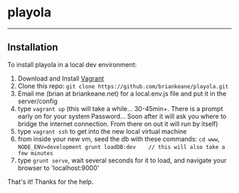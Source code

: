 # playola

---------------------------
## Installation

To install playola in a local dev environment:


1. Download and Install [Vagrant](https://www.vagrantup.com/downloads.html)
2. Clone this repo:  `git clone https://github.com/briankeane/playola.git`
3. Email me (brian at briankeane.net) for a local.env.js file and put it in the server/config
4. type `vagrant up` (this will take a while... 30-45min+.  There is a prompt early on for your system Password... Soon after it will ask you where to bridge the internet connection.  From there on out it will run by itself)
5. type `vagrant ssh` to get into the new local virtual machine
6. from inside your new vm, seed the db with these commands:  `cd www`, `NODE_ENV=development grunt loadDB:dev    // this will also take a few minutes`
7. type `grunt serve`, wait several seconds for it to load, and navigate your browser to 'localhost:9000'

That's it!  Thanks for the help.